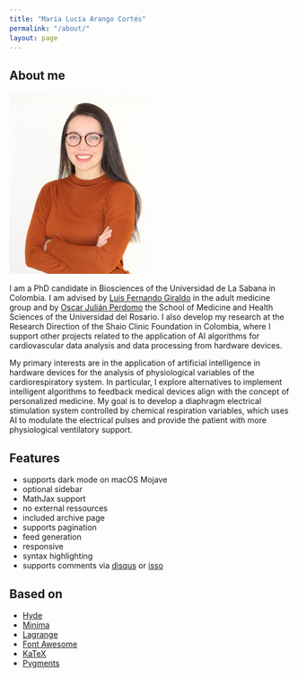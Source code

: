 ```yaml
---
title: "María Lucía Arango Cortés"
permalink: "/about/"
layout: page
---
```

## About me

<img src="assets/me_2.jpg" width=50% height=50%>

I am a PhD candidate in Biosciences of the Universidad de La Sabana in Colombia. I am advised by [Luis Fernando Giraldo](https://scholar.google.com.co/citations?user=FFtAzBwAAAAJ&hl=en) in the adult medicine group and by [Oscar Julián Perdomo](https://pure.urosario.edu.co/en/persons/oscar-julian-perdomo-charry-3)  the School of Medicine and Health Sciences of the Universidad del Rosario. I also develop my research at the Research Direction of the Shaio Clinic Foundation in Colombia, where I support other projects related to the application of AI algorithms for cardiovascular data analysis and data processing from hardware devices.

My primary interests are in the application of artificial intelligence in hardware devices for the analysis of physiological variables of the cardiorespiratory system. In particular, I explore alternatives to implement intelligent algorithms to feedback medical devices align with the concept of personalized medicine. My goal is to develop a diaphragm electrical stimulation system controlled by chemical respiration variables, which uses AI to modulate the electrical pulses and provide the patient with more physiological ventilatory support.


## Features

 - supports dark mode on macOS Mojave
 - optional sidebar
 - MathJax support
 - no external ressources
 - included archive page
 - supports pagination
 - feed generation
 - responsive
 - syntax highlighting
 - supports comments via [disqus](https://disqus.com/) or [isso](http://posativ.org/isso/)

## Based on

- [Hyde](https://github.com/poole/hyde)
- [Minima](https://github.com/jekyll/minima)
- [Lagrange](https://github.com/LeNPaul/Lagrange)
- [Font Awesome](http://fontawesome.io/)
- [KaTeX](https://katex.org/)
- [Pygments](https://github.com/richleland/pygments-css)
